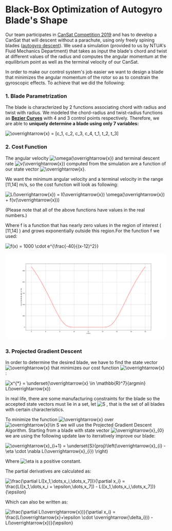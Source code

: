 # Black-Box Optimization of Autogyro Blade's Shape

Our team participates in [CanSat Competition 2019](http://www.cansatcompetition.com/) and has to develop a CanSat that
will descent without a parachute, using only freely spining
blades ([autogyro descent](https://en.wikipedia.org/wiki/Autogyro)). We used a simulation (provided to us by NTUA's
Fluid Mechanics Department) that takes as input the blade's
chord and twist at different values of the radius and computes
the angular momentum at the equilibrium point as well as the
terminal velocity of our CanSat.

In order to make our control system's job easier we want to
design a blade that minimizes the angular momentum of the
rotor so as to constrain the gyroscopic effects. To achieve
that we did the following:

### 1. Blade Parametrization

The blade is characterized by 2 functions associating chord
with radius and twist with radius. We modeled the chord-radius
and twist-radius functions as [__Bezier Curves__](https://en.wikipedia.org/wiki/B%C3%A9zier_curve) with 4 and 3
control points respectively. Therefore, we are able to
__uniquely determine a blade using only 7 variables:__

<img src="https://latex.codecogs.com/gif.latex?\dpi{150}&space;\overrightarrow{x}&space;=&space;[c_1,&space;c_2,&space;c_3,&space;c_4,&space;t_1,&space;t_2,&space;t_3]" title="\overrightarrow{x} = [c_1, c_2, c_3, c_4, t_1, t_2, t_3]" />

### 2. Cost Function

The angular velocity <img src="https://latex.codecogs.com/gif.latex?\dpi{100}&space;\omega(\overrightarrow{x})" title="\omega(\overrightarrow{x})" /> and terminal descent rate <img src="https://latex.codecogs.com/gif.latex?\dpi{100}&space;v(\overrightarrow{x})" title="v(\overrightarrow{x})" /> computed from
the simulation are a function of our state vector  <img src="https://latex.codecogs.com/gif.latex?\dpi{100}&space;\overrightarrow{x}" title="\overrightarrow{x}" />.

We want the minimum angular velocity and a terminal velocity
in the range [11,14] m/s, so the cost function will look as following:

<img src="https://latex.codecogs.com/gif.latex?\dpi{150}&space;L(\overrightarrow{x})&space;=&space;I&space;(\overrightarrow{x})\cdot\omega(\overrightarrow{x})&space;&plus;&space;f(v(\overrightarrow{x}))" title="L(\overrightarrow{x}) = I(\overrightarrow{x}) \omega(\overrightarrow{x}) + f(v(\overrightarrow{x}))" />

(Please note that all of the above functions have values in
  the real numbers.)

Where f is a function that has nearly zero values in the
region of interest ( [11,14] ) and grows exponentially outside
this region.For the function f we used:

<img src="https://latex.codecogs.com/gif.latex?\dpi{150}&space;f(y)&space;=&space;1000&space;\cdot&space;e^{\frac{-40}{(y-12)^2}}" title="f(x) = 1000 \cdot e^{\frac{-40}{(x-12)^2}}" />

![](Figure_1.png)

### 3. Projected Gradient Descent

In order to determine the desired blade, we have to find the state vector <img src="https://latex.codecogs.com/gif.latex?\dpi{100}&space;\overrightarrow{x}" title="\overrightarrow{x}" /> that minimizes our cost function <img src="https://latex.codecogs.com/gif.latex?\dpi{100}&space;L(\overrightarrow{x})" title="\overrightarrow{x}" /> :

<img src="https://latex.codecogs.com/png.latex?x^{*}&space;=&space;\underset{\overrightarrow{x}&space;\in&space;\mathbb{R}^7}{argmin}&space;L(\overrightarrow{x})" title="x^{*} = \underset{\overrightarrow{x} \in \mathbb{R}^7}{argmin} L(\overrightarrow{x})" />

In real life, there are some manufacturing constraints for the blade so the accepted state vectors must lie in a set, let <img src="https://latex.codecogs.com/png.latex?S" title="S" /> , that is the set of all blades with certain characteristics.

To minimize the function <img src="https://latex.codecogs.com/gif.latex?\dpi{100}&space;L(\overrightarrow{x})" title="\overrightarrow{x}" /> over <img src="https://latex.codecogs.com/gif.latex?\dpi{100}&space;\overrightarrow{x}\in&space;S" title="\overrightarrow{x}\in S" /> we will use the Projected
Gradient Descent Algorithm. Starting from a blade with state vector <img src="https://latex.codecogs.com/gif.latex?\dpi{100}&space;\overrightarrow{x}_{0}" title="\overrightarrow{x}_{0}" /> we are using the following update law to iterratively improve our blade:

<img src="https://latex.codecogs.com/png.latex?\dpi{150}&space;\overrightarrow{x}_{i&plus;1}&space;=&space;\underset{S}{proj}\left(\overrightarrow{x}_{i}&space;-&space;\eta&space;\cdot&space;\nabla&space;L(\overrightarrow{x}_{i})&space;\right)" title="\overrightarrow{x}_{i+1} = \underset{S}{proj}\left(\overrightarrow{x}_{i} - \eta \cdot \nabla L(\overrightarrow{x}_{i}) \right)" />

Where <img src="https://latex.codecogs.com/png.latex?\eta" title="\eta" /> is a positive constant.

The partial derivatives are calculated as:

<img src="https://latex.codecogs.com/gif.latex?\dpi{150}&space;\frac{\partial&space;L([x_1,\dots,x_i,\dots,x_7])}{\partial&space;x_i}&space;=&space;\frac{L([x_1,\dots,x_i&space;&plus;&space;\epsilon,\dots,x_7])&space;-&space;L([x_1,\dots,x_i,\dots,x_7])}{\epsilon}" title="\frac{\partial L([x_1,\dots,x_i,\dots,x_7])}{\partial x_i} = \frac{L([x_1,\dots,x_i + \epsilon,\dots,x_7]) - L([x_1,\dots,x_i,\dots,x_7])}{\epsilon}" />

Which can also be written as:

<img src="https://latex.codecogs.com/png.latex?\dpi{150}&space;\frac{\partial&space;L(\overrightarrow{x})}{\partial&space;x_i}&space;=&space;\frac{L(\overrightarrow{x}&plus;\epsilon&space;\cdot&space;\overrightarrow{\delta_i}))&space;-&space;L(\overrightarrow{x})}{\epsilon}" title="\frac{\partial L(\overrightarrow{x})}{\partial x_i} = \frac{L(\overrightarrow{x}+\epsilon \cdot \overrightarrow{\delta_i})) - L(\overrightarrow{x})}{\epsilon}" />
